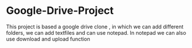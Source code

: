 # Google-Drive-Project
This project is based a google drive clone , in which we can add different folders, we can add textfiles and can use notepad. In notepad we can also use download and upload function 
